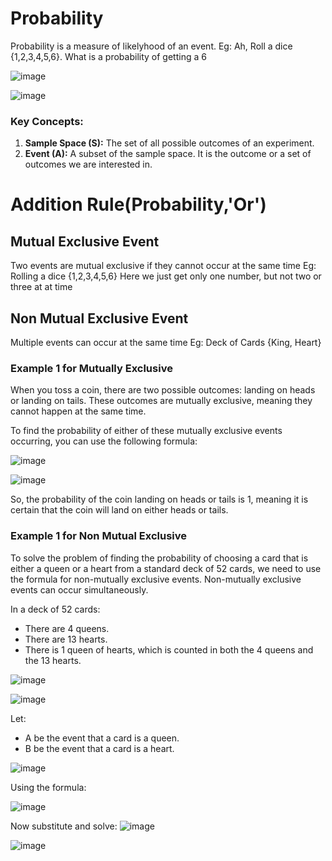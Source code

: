 # Probability
Probability is a measure of likelyhood of an event.
Eg: Ah, Roll a dice {1,2,3,4,5,6}. What is a probability of getting a 6

![image](https://github.com/user-attachments/assets/c5cd0cc4-5bbd-4082-a963-3e7605645eda)

![image](https://github.com/user-attachments/assets/6b01a797-17ea-45b5-96dd-afc38bbee815)

### Key Concepts:
1. **Sample Space (S):** The set of all possible outcomes of an experiment.
2. **Event (A):** A subset of the sample space. It is the outcome or a set of outcomes we are interested in.

# Addition Rule(Probability,'Or')
## Mutual Exclusive Event
Two events are mutual exclusive if they cannot occur at the same time
Eg: Rolling a dice {1,2,3,4,5,6} Here we just get only one number, but not two or three at at time

## Non Mutual Exclusive Event
Multiple events can occur at the same time
Eg: Deck of Cards {King, Heart}

### Example 1 for Mutually Exclusive
When you toss a coin, there are two possible outcomes: landing on heads or landing on tails. These outcomes are mutually exclusive, meaning they cannot happen at the same time. 

To find the probability of either of these mutually exclusive events occurring, you can use the following formula:

![image](https://github.com/user-attachments/assets/8b54ff3e-9d04-4120-a5dd-9118f290be44)

![image](https://github.com/user-attachments/assets/7b246ca7-8ac6-43ef-941d-305506c49c42)

So, the probability of the coin landing on heads or tails is 1, meaning it is certain that the coin will land on either heads or tails.

### Example 1 for Non Mutual Exclusive
To solve the problem of finding the probability of choosing a card that is either a queen or a heart from a standard deck of 52 cards, we need to use the formula for non-mutually exclusive events. Non-mutually exclusive events can occur simultaneously. 

In a deck of 52 cards:
- There are 4 queens.
- There are 13 hearts.
- There is 1 queen of hearts, which is counted in both the 4 queens and the 13 hearts.

![image](https://github.com/user-attachments/assets/cbc0257f-9a3f-46dd-9cc9-67419c96c7b6)

![image](https://github.com/user-attachments/assets/0d2596f3-f588-4a28-90ce-65865823d0ec)

Let:
- A be the event that a card is a queen.
- B be the event that a card is a heart.

![image](https://github.com/user-attachments/assets/a8b43d20-86df-4c4d-a930-71a3a8be9a37)

Using the formula:

![image](https://github.com/user-attachments/assets/1a89c1d8-73e8-4ad3-8508-e9e49cb66913)

Now substitute and solve:
![image](https://github.com/user-attachments/assets/5194664c-8df6-4d12-866c-e83225cc81f1)

![image](https://github.com/user-attachments/assets/49da69c7-5962-4854-bd7e-7f54308b08b5)


